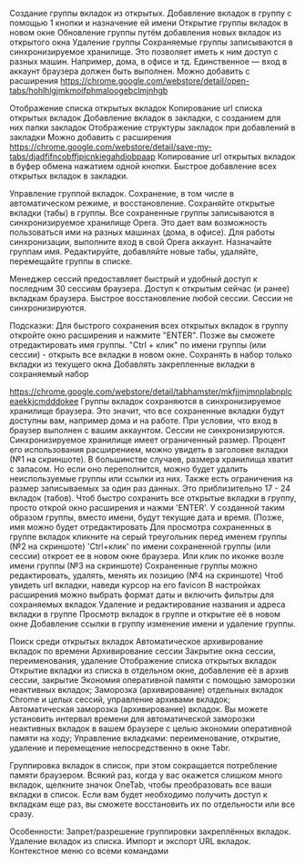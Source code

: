 Создание группы вкладок из открытых.
Добавление вкладок в группу с помощью 1 кнопки и назначение ей имени
Открытие группы вкладок в новом окне
Обновление группы путём добавления новых вкладок из открытого окна
Удаление группы
Сохраняемые группы записываются в синхронизируемое хранилище. Это позволяет иметь к ним доступ с разных машин. Например, дома, в офисе и тд. Единственное — вход в аккаунт браузера должен быть выполнен.
Можно добавить с расширения https://chrome.google.com/webstore/detail/open-tabs/hohlhlgjmkmoifphmaloogebclmjnhgb

Отображение списка открытых вкладок
Копирование url списка открытых вкладок
Добавление вкладок в закладки, с созданием для них папки закладок
Отображение структуры закладок при добавлений в закладки
Можно добавить с расширения https://chrome.google.com/webstore/detail/save-my-tabs/djadfifncobffjpicnkiegahdiobpaap
Копирование url открытых вкладок в буфер обмена нажатием одной кнопки. Быстрое добавление всех открытых вкладок в закладки.

Управление группой вкладок. Сохранение, в том числе в автоматическом режиме, и восстановление.
Сохраняйте открытые вкладки (табы) в группы.
Все сохраненные группы записываются в синхронизируемое хранилище Opera. Это дает вам возможность пользоваться ими на разных машинах (дома, в офисе).
Для работы синхронизации, выполните вход в свой Opera аккаунт.
Назначайте группам имя.
Редактируйте, добавляйте новые табы, удаляйте, перемещайте группы в списке.

Менеджер сессий предоставляет быстрый и удобный доступ к последним 30 сессиям браузера.
Доступ к открытым сейчас (и ранее) вкладкам браузера.
Быстрое восстановление любой сессии.
Сессии не синхронизируются.

Подсказки:
Для быстрого сохранения всех открытых вкладок в группу откройте окно расширения и нажмите "ENTER". Позже вы сможете отредактировать имя группы.
"Ctrl + клик" по имени группы (или сессии) - открыть все вкладки в новом окне.
Сохранять в набор только вкладки из текущего окна
Добавлять закрепленные вкладки в сохраняемый набор

https://chrome.google.com/webstore/detail/tabhamster/mkfjjmjmnplabnplceaekkjcmdddokee
Группы вкладок сохраняются в синхронизируемое хранилище браузера. Это значит, что все сохраненные вкладки будут доступны вам, например дома и на работе. При условии, что вход в браузер выполнен с вашим аккаунтом.
Сессии не синхронизируются.
Синхронизируемое хранилище имеет ограниченный размер. Процент его использования расширением, можно увидеть в заголовке вкладки (№1 на скриншоте). В большинстве случаев, размера хранилища хватит с запасом. Но если оно переполнится, можно будет удалить неиспользуемые группы или ссылки из них.
Также есть ограничения на размер записываемых за один раз данных. Это приблизительно 17 - 24 вкладок (табов).
Чтоб быстро сохранить все открытые вкладки в группу, просто открой окно расширения и нажми 'ENTER'. У созданной таким образом группы, вместо имени, будут текущие дата и время. (Позже, имя можно будет отредактировать
Для просмотра сохраненных в группе вкладок кликните на серый треугольник перед именем группы (№2 на скриншоте)
'Ctrl+клик' по имени сохраненной группы (или сессии) откроет ее в новом окне браузера. Или клик по иконке возле имени группы (№3 на скриншоте)
Сохраненные группы можно редактировать, удалять, менять их позицию (№4 на скриншоте)
Чтоб увидеть url вкладки, наведи курсор на его favicon
В настройках расширения можно выбрать формат даты и включить фильтры для сохраняемых вкладок
Удаление и редактирование названия и адреса вкладки в группе
Просмотр вкладок в группе и открытие её в новом окне
Добавление ссылки в группу
изменение имени и удаление группы.

Поиск среди открытых вкладок
Автоматическое архивирование вкладок по времени
Архивирование сессии
Закрытие окна сессии, переименования, удаление
Отображение списка открытых вкладок
Открытие вкладки из списка в отдельном окне, добавление её в архив сессии, закрытие
Экономия оперативной памяти с помощью заморозки неактивных вкладок;
Заморозка (архивирование) отдельных вкладок Chrome и целых сессий, управление архивами вкладок;
Автоматическая заморозка (архивирование) вкладок. Вы можете установить интервал времени для автоматической заморозки неактивных вкладок в вашем браузере с целью экономии оперативной памяти на ходу;
Управление вкладками: переименование, открытие, удаление и перемещение непосредственно в окне Tabr.

Группировка вкладок в список, при этом сокращается потребление памяти браузером.
Всякий раз, когда у вас окажется слишком много вкладок, щелкните значок OneTab, чтобы преобразовать все ваши вкладки в список. Если вам будет необходимо получить доступ к вкладкам еще раз, вы сможете восстановить их по отдельности или все сразу.

Особенности:
Запрет/разрешение группировки закреплённых вкладок.
Удаление вкладок из списка.
Импорт и экспорт URL вкладок.
Контекстное меню со всеми командами

